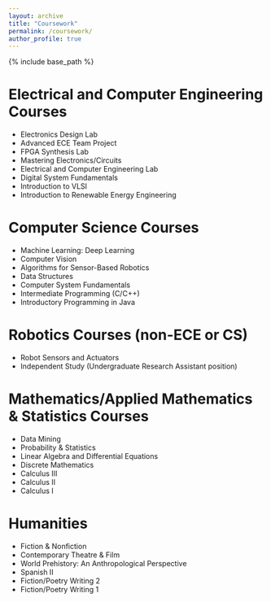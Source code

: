 ```yaml
---
layout: archive
title: "Coursework"
permalink: /coursework/
author_profile: true
---
```


<html>
  <head>
    <link href="https://fonts.googleapis.com/css?family=Roboto&display=swap" rel="stylesheet">
    <script type="text/javascript">
      var host = "theshwin.com/coursework/";
      if ((host == window.location.host) && (window.location.protocol != "https:"))
        window.location.protocol = "https";
    </script>
  </head>
</html>

{% include base_path %}

Electrical and Computer Engineering Courses
======
* Electronics Design Lab
* Advanced ECE Team Project
* FPGA Synthesis Lab
* Mastering Electronics/Circuits
* Electrical and Computer Engineering Lab
* Digital System Fundamentals
* Introduction to VLSI
* Introduction to Renewable Energy Engineering

Computer Science Courses
======
* Machine Learning: Deep Learning
* Computer Vision
* Algorithms for Sensor-Based Robotics
* Data Structures
* Computer System Fundamentals
* Intermediate Programming (C/C++)
* Introductory Programming in Java

Robotics Courses (non-ECE or CS)
======
* Robot Sensors and Actuators
* Independent Study (Undergraduate Research Assistant position)

Mathematics/Applied Mathematics & Statistics Courses
======
* Data Mining
* Probability & Statistics
* Linear Algebra and Differential Equations
* Discrete Mathematics
* Calculus III
* Calculus II
* Calculus I

Humanities
======
* Fiction & Nonfiction
* Contemporary Theatre & Film
* World Prehistory: An Anthropological Perspective
* Spanish II
* Fiction/Poetry Writing 2
* Fiction/Poetry Writing 1
